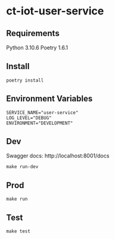 # ct-iot-user-service

## Requirements
Python 3.10.6
Poetry 1.6.1

## Install
```
poetry install
```

## Environment Variables
```
SERVICE_NAME="user-service"
LOG_LEVEL="DEBUG"
ENVIRONMENT="DEVELOPMENT"
```

## Dev
Swagger docs: http://localhost:8001/docs
```
make run-dev
```

## Prod
```
make run
```

## Test
```
make test
```
